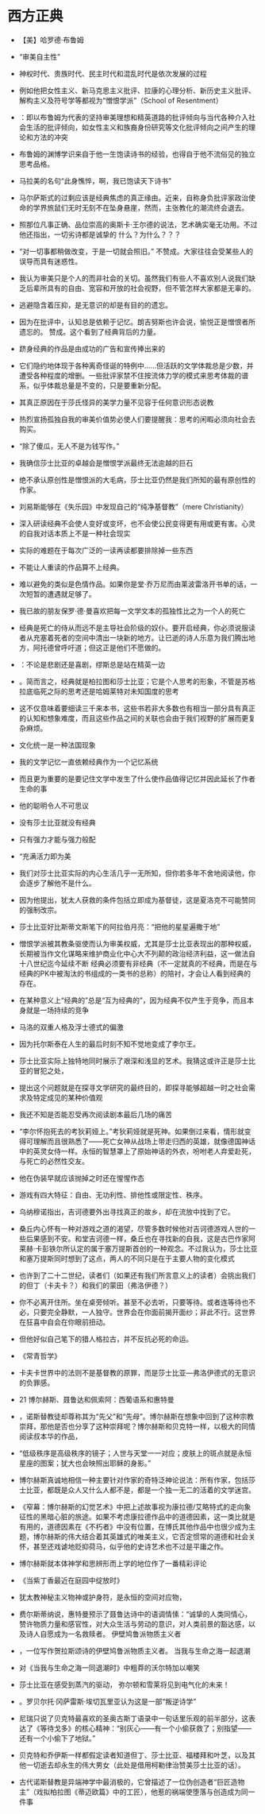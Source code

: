 # 西方正典



- 【美】哈罗德·布鲁姆

- “审美自主性”

- 神权时代、贵族时代、民主时代和混乱时代是依次发展的过程

- 例如他把女性主义、新马克思主义批评、拉康的心理分析、新历史主义批评、解构主义及符号学等都视为“憎恨学派”（School of Resentment）

- ：即以布鲁姆为代表的坚持审美理想和精英道路的批评倾向与当代各种介入社会生活的批评倾向，如女性主义和族裔身份研究等文化批评倾向之间产生的理论和方法的冲突

- 布鲁姆的渊博学识来自于他一生饱读诗书的经验，也得自于他不流俗见的独立思考品格。

- 马拉美的名句“此身憔悴，啊，我已饱读天下诗书”

- 马尔萨斯式的过剩应该是经典焦虑的真正缘由。近来，自称身负批评家政治使命的学界旅鼠们无时无刻不在坠身悬崖，然而，主张教化的潮流终会退去。

- 照那位凡事正确、品位崇高的奥斯卡·王尔德的说法，艺术确实毫无功用。不过他还指出，一切劣诗都是诚挚的
什么？为什么？？？
- “对一切事都稍做改变，于是一切就会照旧。”
不赞成。大家往往会受某些人的误导而具有迷惑性。
- 我认为审美只是个人的而非社会的关切。虽然我们有些人不喜欢别人说我们缺乏后辈所具有的自由、宽容和开放的社会视野，但不管怎样大家都是无辜的。

- 逃避隐含着压抑，是无意识的却是有目的的遗忘。

- 因为在批评中，认知总是依赖于记忆。朗吉努斯也许会说，愉悦正是憎恨者所遗忘的。
赞成。这个看到了经典背后的力量。
- 跻身经典的作品是由成功的广告和宣传捧出来的

- 它们隐约地体现于各种离奇怪诞的特例中……但活跃的文学体裁总是少数，并遭受各种程度的增删。一些批评家禁不住按流体力学的模式来思考体裁的谱系，似乎体裁总量是不变的，只是要重新分配。

- 其真正原因在于莎氏怪异的美学力量不见容于任何意识形态说教

- 热烈宣扬孤独自我的审美价值势必使人们要提醒我：思考的闲暇必须向社会去购买。

- “除了傻瓜，无人不是为钱写作。”

- 我确信莎士比亚的卓越会是憎恨学派最终无法逾越的巨石

- 绝不承认原创性是憎恨派的大毛病，莎士比亚仍然是我们所知的最有原创性的作家。

-  刘易斯能够在《失乐园》中发现自己的“纯净基督教”（mere Christianity）

- 深入研读经典不会使人变好或变坏，也不会使公民变得更有用或更有害。心灵的自我对话本质上不是一种社会现实

- 实际的难题在于每次广泛的一读再读都要排除掉一些东西

- 不能让人重读的作品算不上经典。

- 难以避免的类似是色情作品。如果你是堂·乔万尼而由莱波雷洛开书单的话，一次短暂的遭遇就足够了。

- 我已故的朋友保罗·德·曼喜欢把每一文学文本的孤独性比之为一个人的死亡

- 经典是死亡的侍从而远不是主导社会阶级的奴仆。要开启经典，你必须说服读者从充塞着死者的空间中清出一块新的地方。让已逝的诗人乐意为我们腾出地方，阿托德曾呼吁道；但这正是他们不愿做的。

- ：不论是悲剧还是喜剧，缪斯总是站在精英一边

- 。简而言之，经典就是柏拉图和莎士比亚；它是个人思考的形象，不管是苏格拉底临死之际的思考还是哈姆莱特对未知国度的思考

- 这不仅意味着要细读三千来本书，这些书若非大多数也有相当一部分具有真正的认知和想象难度，而且这些作品之间的关联也会由于我们视野的扩展而更复杂麻烦。

- 文化统一是一种法国现象

- 我的文学记忆一直依赖经典作为一个记忆系统

- 而且更为重要的是要记住文学中发生了什么使作品值得记忆并因此延长了作者生命的事

- 他的聪明令人不可思议

- 没有莎士比亚就没有经典

- 只有强力才能与强力般配

- “充满活力即为美

- 我们对莎士比亚实际的内心生活几乎一无所知，但你若多年不舍地阅读他，你会逐步了解他不是什么。

- 因为他提出，犹太人获救的条件包括立即成为基督徒，这是夏洛克不可能赞同的强制改宗。

- 莎士比亚好比斯蒂文斯笔下的阿拉伯月亮：“把他的星星遍撒于地”

- 憎恨学派被其教条驱使而认为审美权威，尤其是莎士比亚表现出的那种权威，长期被当作文化谋略来维护商业化中心大不列颠的政治经济利益，这一做法自十八世纪迄今延续不断
经典必须要有非经典（不一定就真的不经典，而是在与经典的PK中被淘汰的书组成的一类书的总称）的陪衬，才会让人看到经典的存在。
- 在某种意义上“经典的”总是“互为经典的”，因为经典不仅产生于竞争，而且本身就是一场持续的竞争

- 马洛的双重人格及浮士德式的偏激

- 因为托尔斯泰在人生的最后时刻不知不觉地变成了李尔王。

- 莎士比亚实际上独特地同时展示了艰深和浅显的艺术。我猜这或许正是莎士比亚的冒犯之处，

- 提出这个问题就是在探寻文学研究的最终目的，即探寻能够超越一时之社会需求及特定成见的某种价值观

- 我还不知是否能忍受再次阅读剧本最后几场的痛苦

- “李尔怀抱死去的考狄莉娅上。”考狄莉娅就是死神。如果倒过来看，情形就变得可理解而且很熟悉了——死亡女神从战场上带走归西的英雄，就像德国神话中的英灵女侍一样。永恒的智慧罩上了原始神话的外衣，吩咐老人弃爱赴死，与死亡的必然性交友。

- 他在伪装早就应该抛掉之时还在惺惺作态

- 游戏有四大特征：自由、无功利性、排他性或限定性、秩序。

- 乌纳穆诺指出，吉诃德要外出寻找真正的故乡，却在流放中找到了它。

- 桑丘内心怀有一种对游戏之道的渴望，尽管多数时候他对吉诃德游戏人世的一些后果感到不安。和堂吉诃德一样，桑丘也在寻找新的自我，这是古巴作家阿莱赫·卡彭铁尔所认定的属于塞万提斯首创的一种观念。不过我认为，莎士比亚和塞万提斯同时想到了这点，两人的不同只是在于主要人物的变化模式

- 也许到了二十二世纪，读者们（如果还有我们所言意义上的读者）会挑出我们的但丁（卡夫卡？）和我们的蒙田（弗洛伊德？）

- 你不必离开住所。坐在桌旁倾听。甚至不必去听，只要等待。或者连等待也不必，只要完全静默，一人独守。世界会在你面前揭开面纱；非此不行。这世界在狂喜中自会在你眼前扭动。

- 但他好似自己笔下的猎人格拉古，并不反抗必死的命运。

- 《常青哲学》

- 卡夫卡世界中的法则不是基督教的原罪，而是莎士比亚—弗洛伊德式的无意识的负罪感。

- 21 博尔赫斯、聂鲁达和佩索阿：西葡语系和惠特曼

- ，诺斯替教徒却尊称其为“先父”和“先母”。博尔赫斯在想象中回到了这种宗教崇拜，那他是否也分享了这种崇拜呢？博尔赫斯和贝克特一样，以极大的同情阅读叔本华的作品，

- “低级秩序是高级秩序的镜子；人世与天堂一一对应；皮肤上的斑点就是永恒星座的图案；犹大也会映照出耶稣的身影。”

- 博尔赫斯真诚地相信一种主要针对作家的奇特泛神论说法：所有作家，包括莎士比亚，都既是众人又什么人都不是，都是一个独一无二的活着的文学迷宫。

- 《窄幕：博尔赫斯的幻觉艺术》中把上述故事视为康拉德/艾略特式的走向象征性的黑暗心脏的旅途。如果不考虑康拉德作品中的道德因素，这一类比就是有用的，道德因素在《不朽者》中没有位置，在博氏其他作品中也很少成为主题，博尔赫斯的伟大结合着其英雄式的唯美主义，它否定惯常的道德和社会关怀，甚至还戏谑地贬抑荷马，似乎他的史诗艺术也不过是平庸之作。

- 博尔赫斯就本体神学和思辨形而上学的地位作了一番精彩评论

- 《当紫丁香最近在庭园中绽放时》

- 犹太教神秘主义物神或护身符，是永恒的空间对应物，

- 费尔斯蒂纳说，惠特曼预示了聂鲁达诗中的语调情愫：“诚挚的人类同情心，赞许物质力量和感官性，对大众生活与劳动的意识，对人类前景的豁达感，以及诗人自愿成为一名救赎者。
伊壁鸠鲁派物质主义者
- ，一位写作贺拉斯颂诗的伊壁鸠鲁派物质主义者。
当我与生命之海一起退潮
- 对《当我与生命之海一同退潮时》中粗莽的沃尔特加以嘲笑

- 莎士比亚在感受到蒸汽的驱动，
弥尔顿和雪莱将见到电气化的未来！

- 。罗贝尔托·冈萨雷斯·埃切瓦里亚认为这是一部“叛逆诗学”

- 尼瑞只说了贝克特最喜欢的圣奥古斯丁语录中一句话里乐观的前半部分，这表达了《等待戈多》的核心精神：“别灰心——有一个小偷获救了；别指望——还有一个小偷下了地狱。”

- 贝克特和乔伊斯一样都假定读者知道但丁、莎士比亚、福楼拜和叶芝，以及其他一切逝去却永生的伟大男女（此处是借用柯勒律治赞美莎士比亚的话）。

- 古代诺斯替教是异端神学中最消极的，它曾描述了一位伪创造者“巨匠造物主”（戏拟柏拉图《蒂迈欧篇》中的工匠），他惹的祸端使堕落与创造成为同一件事
